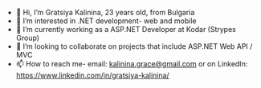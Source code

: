 - 👋 Hi, I’m Gratsiya Kalinina, 23 years old, from Bulgaria
- 👀 I’m interested in .NET development- web and mobile
- 🌱 I’m currently working as a ASP.NET Developer at Kodar (Strypes Group)
- 💞️ I’m looking to collaborate on projects that include ASP.NET Web API / MVC 
- 📫 How to reach me- email: kalinina.grace@gmail.com or on LinkedIn: https://www.linkedin.com/in/gratsiya-kalinina/
